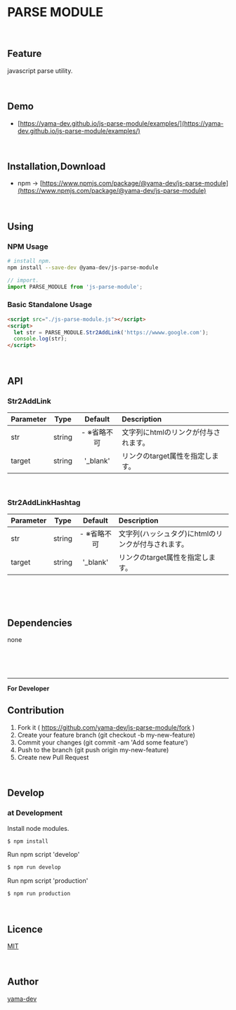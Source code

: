 # PARSE MODULE

<br>

## Feature

javascript parse utility.

<br>

## Demo

- [https://yama-dev.github.io/js-parse-module/examples/](https://yama-dev.github.io/js-parse-module/examples/)

<br>

## Installation,Download

- npm -> [https://www.npmjs.com/package/@yama-dev/js-parse-module](https://www.npmjs.com/package/@yama-dev/js-parse-module)

<br>

## Using

### NPM Usage

``` bash
# install npm.
npm install --save-dev @yama-dev/js-parse-module
```

``` javascript
// import.
import PARSE_MODULE from 'js-parse-module';
```

### Basic Standalone Usage

``` html
<script src="./js-parse-module.js"></script>
<script>
  let str = PARSE_MODULE.Str2AddLink('https://wwww.google.com');
  console.log(str);
</script>
```

<br>

## API

### Str2AddLink

| Parameter | Type   | Default      | Description                          |
| :---      | :---:  | :---:        | :---                                 |
| str       | string | - ※省略不可 | 文字列にhtmlのリンクが付与されます。 |
| target    | string | '_blank'     | リンクのtarget属性を指定します。     |

<br>

### Str2AddLinkHashtag

| Parameter | Type   | Default     | Description                                    | 
| :---      | :---:  | :---:       | :---                                           | 
| str       | string | - ※省略不可 | 文字列(ハッシュタグ)にhtmlのリンクが付与されます。 | 
| target    | string | '_blank'     | リンクのtarget属性を指定します。     |

<br><br><br>

## Dependencies

none

<br><br><br>

___

**For Developer**

## Contribution

1. Fork it ( https://github.com/yama-dev/js-parse-module/fork )
2. Create your feature branch (git checkout -b my-new-feature)
3. Commit your changes (git commit -am 'Add some feature')
4. Push to the branch (git push origin my-new-feature)
5. Create new Pull Request

<br>

## Develop

### at Development

Install node modules.

``` bash
$ npm install
```

Run npm script 'develop'

``` bash
$ npm run develop
```

Run npm script 'production'

``` bash
$ npm run production
```

<br>

## Licence

[MIT](https://github.com/yama-dev/js-parse-module/blob/master/LICENSE)

<br>

## Author

[yama-dev](https://github.com/yama-dev)

